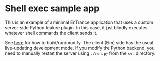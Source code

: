 # Shell exec sample app

This is an example of a minimal EnTrance application that uses a custom
server-side Python feature plugin. In this case, it just blindly executes
whatever shell commands the client sends it.

See [here](../README.md) for how to build/run/modify. The client (Elm) side has
the usual live-updating development mode. If you modify the Python backend, you
need to manually restart the server using `./run.py` from the `svr` directory.
